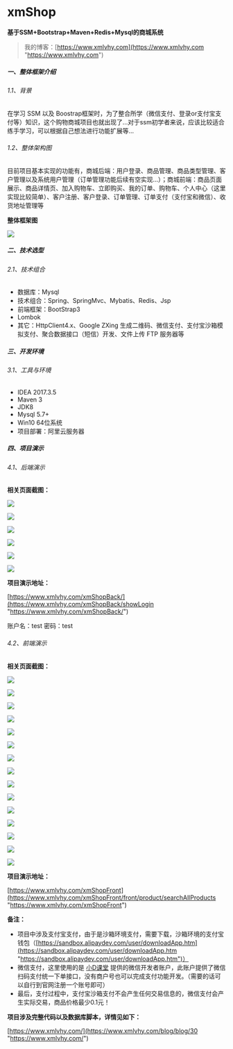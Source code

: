 # xmShop 					

**基于SSM+Bootstrap+Maven+Redis+Mysql的商城系统**

> 我的博客：[https://www.xmlvhy.com](https://www.xmlvhy.com "https://www.xmlvhy.com")

##### 一、整体框架介绍
###### 1.1、背景
在学习 SSM 以及 Boostrap框架时，为了整合所学（微信支付、登录or支付宝支付等）知识，这个购物商城项目也就出现了...对于ssm初学者来说，应该比较适合练手学习，可以根据自己想法进行功能扩展等...

###### 1.2、整体架构图
目前项目基本实现的功能有，商城后端：用户登录、商品管理、商品类型管理、客户管理以及系统用户管理（订单管理功能后续有空实现...）；商城前端：商品页面展示、商品详情页、加入购物车、立即购买、我的订单、购物车、个人中心（这里实现比较简单）、客户注册、客户登录、订单管理、订单支付（支付宝和微信）、收货地址管理等

**整体框架图**

![](https://www.xmlvhy.com/images/xmshop/xmshop.png)

##### 二、技术选型
###### 2.1、技术组合
- 数据库：Mysql
- 技术组合：Spring、SpringMvc、Mybatis、Redis、Jsp
- 前端框架：BootStrap3
- Lombok
- 其它：HttpClient4.x、Google ZXing 生成二维码、微信支付、支付宝沙箱模拟支付、聚合数据接口（短信）开发、文件上传 FTP 服务器等

##### 三、开发环境
###### 3.1、工具与环境
- IDEA 2017.3.5
- Maven 3
- JDK8
- Mysql 5.7+
- Win10 64位系统
- 项目部署：阿里云服务器

##### 四、项目演示
###### 4.1、后端演示

**相关页面截图：**

![](https://www.xmlvhy.com/images/xmshop/back6.png)

![](https://www.xmlvhy.com/images/xmshop/back1.png)

![](https://www.xmlvhy.com/images/xmshop/back2.png)

![](https://www.xmlvhy.com/images/xmshop/back3.png)

![](https://www.xmlvhy.com/images/xmshop/back4.png)

![](https://www.xmlvhy.com/images/xmshop/back5.png)

**项目演示地址：**

[https://www.xmlvhy.com/xmShopBack/](https://www.xmlvhy.com/xmShopBack/showLogin "https://www.xmlvhy.com/xmShopBack/")

账户名：test
密码：test

###### 4.2、前端演示

**相关页面截图：**

![](https://www.xmlvhy.com/images/xmshop/front.png)

![](https://www.xmlvhy.com/images/xmshop/front1.png)

![](https://www.xmlvhy.com/images/xmshop/front2.png)

![](https://www.xmlvhy.com/images/xmshop/front3.png)

![](https://www.xmlvhy.com/images/xmshop/front4.png)

![](https://www.xmlvhy.com/images/xmshop/front5.png)

![](https://www.xmlvhy.com/images/xmshop/front6.png)

![](https://www.xmlvhy.com/images/xmshop/front7.png)

![](https://www.xmlvhy.com/images/xmshop/front8.png)

![](https://www.xmlvhy.com/images/xmshop/front9.png)

![](https://www.xmlvhy.com/images/xmshop/front10.png)

![](https://www.xmlvhy.com/images/xmshop/front11.png)

![](https://www.xmlvhy.com/images/xmshop/front12.png)

![](https://www.xmlvhy.com/images/xmshop/front13.png)

![](https://www.xmlvhy.com/images/xmshop/front14.png)

**项目演示地址：**

[https://www.xmlvhy.com/xmShopFront](https://www.xmlvhy.com/xmShopFront/front/product/searchAllProducts "https://www.xmlvhy.com/xmShopFront")

**备注：**

- 项目中涉及支付宝支付，由于是沙箱环境支付，需要下载，沙箱环境的支付宝钱包（[https://sandbox.alipaydev.com/user/downloadApp.htm](https://sandbox.alipaydev.com/user/downloadApp.htm "https://sandbox.alipaydev.com/user/downloadApp.htm")）
- 微信支付，这里使用的是 [小D课堂](https://xdclass.net "小D课堂") 提供的微信开发者账户，此账户提供了微信扫码支付统一下单接口，没有商户号也可以完成支付功能开发。（需要的话可以自行到官网注册一个账号即可）
- 最后，支付过程中，支付宝沙箱支付不会产生任何交易信息的，微信支付会产生实际交易，商品价格最少0.1元！

**项目涉及完整代码以及数据库脚本，详情见如下：**

[https://www.xmlvhy.com/](https://www.xmlvhy.com/blog/blog/30 "https://www.xmlvhy.com/")